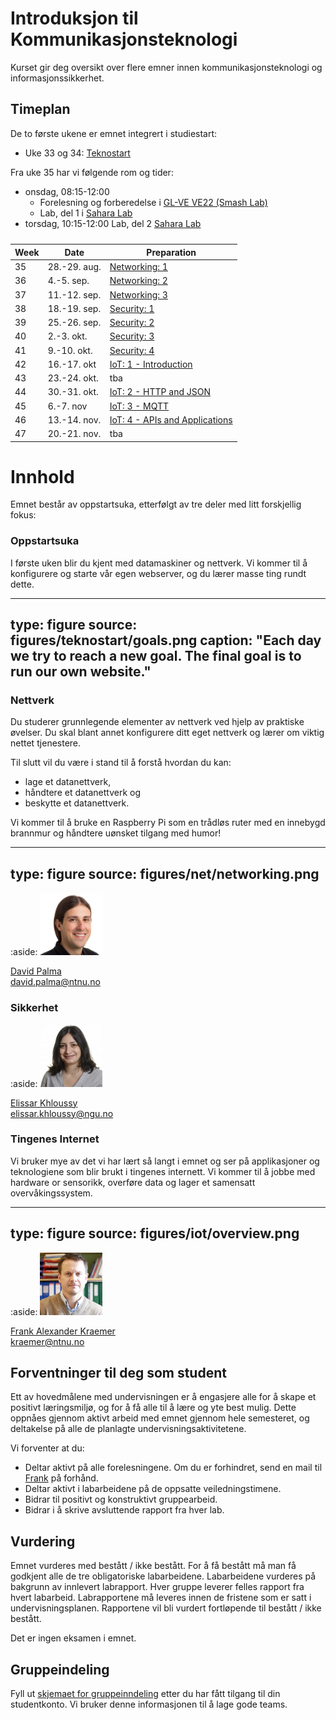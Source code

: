 # Introduksjon til Kommunikasjonsteknologi

Kurset gir deg oversikt over flere emner innen kommunikasjonsteknologi og informasjonssikkerhet.

<!--
<a class="arrow" href="learning-goals.html">Read more about the Learning Goals</a>
-->

## Timeplan

De to første ukene er emnet integrert i studiestart:

* Uke 33 og 34: [Teknostart](https://www.ntnu.no/studier/teknostart/kommunikasjonsteknologi)

Fra uke 35 har vi følgende rom og tider:

* onsdag, 08:15-12:00
  * Forelesning og forberedelse i [GL-VE VE22 (Smash Lab)](smash.html)
  * Lab, del 1 i [Sahara Lab](http://s.mazemap.com/1MS2Os5)
* torsdag, 10:15-12:00 Lab, del 2 [Sahara Lab](http://s.mazemap.com/1MS2Os5)

<div>
<table class="table table-sm">
<caption style=""></caption>
<thead>
<tr class="row-1">
<th>Week</th><th>Date</th><th>Preparation</th>
</tr>
</thead>
<tbody class="row-hover">
<tr class="row-2">
<td class="column-1">35</td><td class="column-2">28.-29. aug.</td><td class="column-3"><a href="prep-networking-1.html">Networking: 1</a></td></tr>
<tr class="row-3">
<td class="column-1">36</td><td class="column-2">4.-5. sep.</td><td class="column-3"><a href="prep-networking-2.html">Networking: 2</a></td></tr>
<tr class="row-4">
<td class="column-1">37</td><td class="column-2">11.-12. sep.</td><td class="column-3"><a href="prep-networking-3.html">Networking: 3</a></td></tr>
<tr class="row-5">
<td class="column-1">38</td><td class="column-2">18.-19. sep.</td><td class="column-3"><a href="prep-security-1.html">Security: 1</a></td></tr>
<tr class="row-6">
<td class="column-1">39</td><td class="column-2">25.-26. sep.</td><td class="column-3"><a href="prep-security-2.html">Security: 2</a></td></tr>
<tr class="row-7">
<td class="column-1">40</td><td class="column-2">2.-3. okt.</td><td class="column-3"><a href="prep-security-3.html">Security: 3</a></td></tr>
<tr class="row-8">
<td class="column-1">41</td><td class="column-2">9.-10. okt.</td><td class="column-3"><a href="prep-security-4.html">Security: 4</a></td></tr>
<tr class="row-9">
<td class="column-1">42</td><td class="column-2">16.-17. okt</td><td class="column-3"><a href="prep-iot-intro.html">IoT: 1 - Introduction</a></td></tr>
<tr class="row-10">
<td class="column-1">43</td><td class="column-2">23.-24. okt.</td><td class="column-3">tba</td></tr>
<tr class="row-11">
<td class="column-1">44</td><td class="column-2">30.-31. okt.</td><td class="column-3"><a href="prep-iot-http-json.html">IoT: 2 - HTTP and JSON</a></td></tr>
<tr class="row-12">
<td class="column-1">45</td><td class="column-2">6.-7. nov</td><td class="column-3"><a href="prep-iot-mqtt.html">IoT: 3 - MQTT</a></td></tr>
<tr class="row-13">
<td class="column-1">46</td><td class="column-2">13.-14. nov.</td><td class="column-3"><a href="prep-iot-api.html">IoT: 4 - APIs and Applications</a></td></tr>
<tr class="row-14">
<td class="column-1">47</td><td class="column-2">20.-21. nov.</td><td class="column-3">tba</td></tr>
</tbody>
</table>
</div>

# Innhold

Emnet består av oppstartsuka, etterfølgt av tre deler med litt forskjellig fokus:

### Oppstartsuka

I første uken blir du kjent med datamaskiner og nettverk. Vi kommer til å konfigurere og starte vår egen webserver, og du lærer masse ting rundt dette. 

---
type: figure
source: figures/teknostart/goals.png
caption: "Each day we try to reach a new goal. The final goal is to run our own website."
---


### Nettverk

Du studerer grunnlegende elementer av nettverk ved hjelp av praktiske øvelser. 
Du skal blant annet konfigurere ditt eget nettverk og lærer om viktig nettet tjenestere.

Til slutt vil du være i stand til å forstå hvordan du kan:

* lage et datanettverk,
* håndtere et datanettverk og
* beskytte et datanettverk.

Vi kommer til å bruke en Raspberry Pi som en trådløs ruter med en innebygd brannmur og håndtere uønsket tilgang med humor!

---
type: figure
source: figures/net/networking.png
---


:aside: <img src="figures/david.jpg" width="100px"><p><a href="https://www.ntnu.no/ansatte/david.palma">David Palma</a><br/><i class="far fa-envelope"></i> david.palma@ntnu.no</p>


### Sikkerhet

:aside: <img src="figures/elissar.jpg" width="100px"><p><a href="">Elissar Khloussy</a><br/><i class="far fa-envelope"></i> elissar.khloussy@ngu.no</p>


### Tingenes Internet

Vi bruker mye av det vi har lært så langt i emnet og ser på applikasjoner og teknologiene som blir brukt i tingenes internett. Vi kommer til å jobbe med hardware or sensorikk, overføre data og lager et samensatt overvåkingssystem.

---
type: figure
source: figures/iot/overview.png
---

:aside: <img src="figures/frank.jpg" width="100px"><p><a href="https://www.ntnu.edu/employees/kraemer">Frank Alexander Kraemer</a><br/><i class="far fa-envelope"></i> kraemer@ntnu.no</p>


## Forventninger til deg som student

Ett av hovedmålene med undervisningen er å engasjere alle for å skape et positivt læringsmiljø, og for å få alle til å lære og yte best mulig. Dette oppnåes gjennom aktivt arbeid med emnet gjennom hele semesteret, og deltakelse på alle de planlagte undervisningsaktivitetene.

Vi forventer at du:

- Deltar aktivt på alle forelesningene. Om du er forhindret, send en mail til [Frank](mailto:kraemer@ntnu.no) på forhånd.
- Deltar aktivt i labarbeidene på de oppsatte veiledningstimene.
- Bidrar til positivt og konstruktivt gruppearbeid.
- Bidrar i å skrive avsluttende rapport fra hver lab.

## Vurdering

Emnet vurderes med bestått / ikke bestått. For å få bestått må man få godkjent alle de tre obligatoriske labarbeidene. Labarbeidene vurderes på bakgrunn av innlevert labrapport. Hver gruppe leverer felles rapport fra hvert labarbeid. Labrapportene må leveres innen de fristene som er satt i undervisningsplanen. Rapportene vil bli vurdert fortløpende til bestått / ikke bestått.

Det er ingen eksamen i emnet.


## Gruppeindeling

Fyll ut <a href="https://forms.office.com/Pages/ResponsePage.aspx?id=cgahCS-CZ0SluluzdZZ8BSxiepoCd7lKk70IThBWqdJUNkNZOVBTNkhWVFVQU0tMTFQ1SUM1VE1VUS4u">skjemaet for gruppeinndeling</a> etter du har fått tilgang til din studentkonto. Vi bruker denne informasjonen til å lage gode teams.


